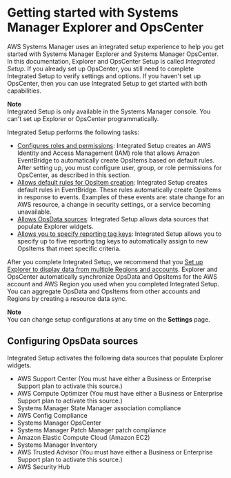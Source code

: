 # Getting started with Systems Manager Explorer and OpsCenter<a name="Explorer-setup"></a>

AWS Systems Manager uses an integrated setup experience to help you get started with Systems Manager Explorer and Systems Manager OpsCenter\. In this documentation, Explorer and OpsCenter Setup is called *Integrated Setup*\. If you already set up OpsCenter, you still need to complete Integrated Setup to verify settings and options\. If you haven't set up OpsCenter, then you can use Integrated Setup to get started with both capabilities\.

**Note**  
Integrated Setup is only available in the Systems Manager console\. You can't set up Explorer or OpsCenter programmatically\.

Integrated Setup performs the following tasks:
+ [Configures roles and permissions](Explorer-setup-permissions.md): Integrated Setup creates an AWS Identity and Access Management \(IAM\) role that allows Amazon EventBridge to automatically create OpsItems based on default rules\. After setting up, you must configure user, group, or role permissions for OpsCenter, as described in this section\. 
+ [Allows default rules for OpsItem creation](Explorer-setup-default-rules.md): Integrated Setup creates default rules in EventBridge\. These rules automatically create OpsItems in response to events\. Examples of these events are: state change for an AWS resource, a change in security settings, or a service becoming unavailable\.
+ [Allows OpsData sources](#Explorer-setup-data-sources): Integrated Setup allows data sources that populate Explorer widgets\.
+ [Allows you to specify reporting tag keys](Explorer-setup-tag-keys.md): Integrated Setup allows you to specify up to five reporting tag keys to automatically assign to new OpsItems that meet specific criteria\. 

After you complete Integrated Setup, we recommend that you [Set up Explorer to display data from multiple Regions and accounts](Explorer-resource-data-sync.md)\. Explorer and OpsCenter automatically synchronize OpsData and OpsItems for the AWS account and AWS Region you used when you completed Integrated Setup\. You can aggregate OpsData and OpsItems from other accounts and Regions by creating a resource data sync\.

**Note**  
You can change setup configurations at any time on the **Settings** page\.

## Configuring OpsData sources<a name="Explorer-setup-data-sources"></a>

Integrated Setup activates the following data sources that populate Explorer widgets\.
+ AWS Support Center \(You must have either a Business or Enterprise Support plan to activate this source\.\)
+ AWS Compute Optimizer \(You must have either a Business or Enterprise Support plan to activate this source\.\)
+ Systems Manager State Manager association compliance
+ AWS Config Compliance
+ Systems Manager OpsCenter
+ Systems Manager Patch Manager patch compliance
+ Amazon Elastic Compute Cloud \(Amazon EC2\)
+ Systems Manager Inventory
+ AWS Trusted Advisor \(You must have either a Business or Enterprise Support plan to activate this source\.\)
+ AWS Security Hub